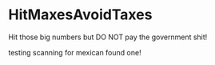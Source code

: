 # HitMaxesAvoidTaxes
Hit those big numbers but DO NOT pay the government shit!

testing 
scanning for mexican 
found one!
